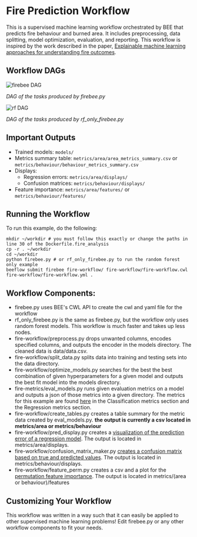 # Fire Prediction Workflow

This is a supervised machine learning workflow orchestrated by BEE that predicts fire behaviour and burned area. It includes preprocessing, data splitting, model optimization, evaluation, and reporting. This workflow is inspired by the work described in the paper, [Explainable machine learning approaches for understanding fire outcomes](https://www.spiedigitallibrary.org/conference-proceedings-of-spie/12675/1267515/Explainable-machine-learning-approaches-for-understanding-fire-outcomes/10.1117/12.2677931.full?webSyncID=0cbad059-329a-d883-c9d9-02bc9993ced2&sessionGUID=68bead49-a285-31ab-0d3a-6b03c97c009b).

## Workflow DAGs
![firebee DAG](fire_tasks.png)

*DAG of the tasks produced by firebee.py*

![rf DAG](rf_fire_tasks.png)

*DAG of the tasks produced by rf_only_firebee.py*

## Important Outputs

- Trained models: `models/`
- Metrics summary table: `metrics/area/area_metrics_summary.csv` or `metrics/behaviour/behaviour_metrics_summary.csv`
- Displays:
  - Regression errors: `metrics/area/displays/`
  - Confusion matrices: `metrics/behaviour/displays/`
- Feature importance: `metrics/area/features/` or `metrics/behaviour/features/`

## Running the Workflow

To run this example, do the following:

```
mkdir ~/workdir # you must follow this exactly or change the paths in line 30 of the Dockerfile.fire_analysis
cp -r . ~/workdir
cd ~/workdir
python firebee.py # or rf_only_firebee.py to run the random forest only example
beeflow submit firebee fire-workflow/ fire-workflow/fire-workflow.cwl fire-workflow/fire-workflow.yml .
```

## Workflow Components:

- firebee.py uses BEE's CWL API to create the cwl and yaml file for the workflow
- rf_only_firebee.py is the same as firebee.py, but the workflow only uses random forest models. This workflow is much faster and takes up less nodes.
- fire-workflow/preprocess.py drops unwanted columns, encodes specified columns, and outputs the encoder in the models directory. The cleaned data is  data/data.csv.
- fire-workflow/split_data.py splits data into training and testing sets into the data directory.
- fire-workflow/optimize_models.py searches for the best the best combination of given hyperparameters for a given model and outputs the best fit model into the models directory.
- fire-metrics/eval_models.py runs given evaluation metrics on a model and outputs a json of those metrics into a given directory. The metrics for this example are found [here](https://scikit-learn.org/stable/api/sklearn.metrics.html) in the Classification metrics section and the Regression metrics section.
- fire-workflow/create_tables.py creates a table summary for the metric data created by eval_models.py. **the output is currently a csv located in metrics/area or metrics/behaviour**
- fire-workflow/pred_display.py creates a [visualization of the prediction error of a regression model](https://scikit-learn.org/stable/modules/generated/sklearn.metrics.PredictionErrorDisplay.html#sklearn.metrics.PredictionErrorDisplay). The output is located in metrics/area/displays.
- fire-workflow/confusion_matrix_maker.py [creates a confusion matrix based on true and predicted values](https://scikit-learn.org/stable/modules/generated/sklearn.metrics.ConfusionMatrixDisplay.html#sklearn.metrics.ConfusionMatrixDisplay.from_predictions). The output is located in metrics/behaviour/displays. 
- fire-workflow/feature_perm.py creates a csv and a plot for the [permutation feature importance](https://scikit-learn.org/stable/auto_examples/ensemble/plot_forest_importances.html#feature-importance-based-on-feature-permutation). The output is located in metrics/(area or behaviour)/features

## Customizing Your Workflow

This workflow was written in a way such that it can easily be applied to other supervised machine learning problems! Edit firebee.py or any other workflow components to fit your needs.
